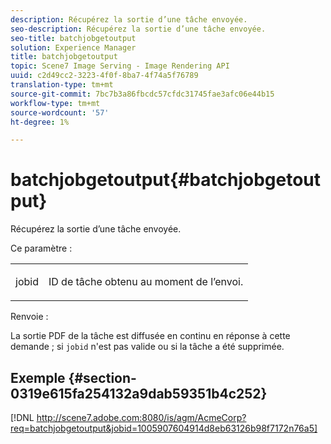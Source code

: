 ```yaml
---
description: Récupérez la sortie d’une tâche envoyée.
seo-description: Récupérez la sortie d’une tâche envoyée.
seo-title: batchjobgetoutput
solution: Experience Manager
title: batchjobgetoutput
topic: Scene7 Image Serving - Image Rendering API
uuid: c2d49cc2-3223-4f0f-8ba7-4f74a5f76789
translation-type: tm+mt
source-git-commit: 7bc7b3a86fbcdc57cfdc31745fae3afc06e44b15
workflow-type: tm+mt
source-wordcount: '57'
ht-degree: 1%

---
```



# batchjobgetoutput{#batchjobgetoutput}

Récupérez la sortie d’une tâche envoyée.

Ce paramètre :

<table id="simpletable_D8AA325968AD4FAEA7B214F0CBBF3F08"> 
 <tr class="strow"> 
  <td class="stentry"> <p> <span class="codeph"> jobid  </span> </p> </td> 
  <td class="stentry"> <p>ID de tâche obtenu au moment de l’envoi. </p> </td> 
 </tr> 
</table>

Renvoie :

La sortie PDF de la tâche est diffusée en continu en réponse à cette demande ; si `jobid` n&#39;est pas valide ou si la tâche a été supprimée.

## Exemple {#section-0319e615fa254132a9dab59351b4c252}

[!DNL http://scene7.adobe.com:8080/is/agm/AcmeCorp?req=batchjobgetoutput&jobid=1005907604914d8eb63126b98f7172n76a5]
